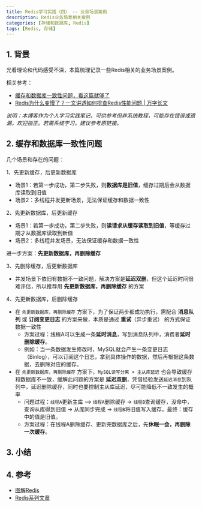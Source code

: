 ```yaml
---
title: Redis学习实践（四） -- 业务场景案例
description: Redis业务场景相关案例
categories: [存储和数据库, Redis]
tags: [Redis, 存储]
---
```



## 1. 背景

光看理论和代码感受不深，本篇梳理记录一些Redis相关的业务场景案例。

相关参考：

* [缓存和数据库一致性问题，看这篇就够了](https://mp.weixin.qq.com/s?__biz=MzIyOTYxNDI5OA==&mid=2247487312&idx=1&sn=fa19566f5729d6598155b5c676eee62d&chksm=e8beb8e5dfc931f3e35655da9da0b61c79f2843101c130cf38996446975014f958a6481aacf1&scene=178&cur_album_id=1699766580538032128#rd)
* [Redis为什么变慢了？一文讲透如何排查Redis性能问题 | 万字长文](https://mp.weixin.qq.com/s?__biz=MzIyOTYxNDI5OA==&mid=2247484679&idx=1&sn=3273e2c9083e8307c87d13a441a267d7&chksm=e8beb2b2dfc93ba4c28c95fdcb62eefc529d6a4ca2b4971ad0493319adbf8348b318224bd3d9&scene=178&cur_album_id=1699766580538032128#rd)

*说明：本博客作为个人学习实践笔记，可供参考但非系统教程，可能存在错误或遗漏，欢迎指正。若需系统学习，建议参考原链接。*

## 2. 缓存和数据库一致性问题

几个场景和存在的问题：

1、先更新缓存，后更新数据库
* 场景1：若第一步成功，第二步失败，则**数据库是旧值**，缓存过期后会从数据库读取到旧值
* 场景2：多线程并发更新场景，无法保证缓存和数据一致性

2、先更新数据库，后更新缓存
* 场景1：若第一步成功，第二步失败，则**读请求从缓存读取到旧值**，等缓存过期才从数据库读取到新值
* 场景2：多线程并发场景，无法保证缓存和数据一致性

进一步方案：**先更新数据库，再删除缓存**

3、先删除缓存，后更新数据库
* 并发场景下依旧有数据不一致问题，解决方案是**延迟双删**，但这个延迟时间很难评估，所以推荐用 **先更新数据库，再删除缓存** 的方案

4、先更新数据库，后删除缓存
* 在 `先更新数据库，再删除缓存` 方案下，为了保证两步都成功执行，需配合 **消息队列** 或 **订阅变更日志** 的方案来做，本质是通过 **重试**（异步重试） 的方式保证数据一致性
    * 方案过程：线程A可以生成一条**延时消息**，写到消息队列中，消费者**延时删除缓存**。
    * 例如：当一条数据发生修改时，MySQL就会产生一条变更日志（Binlog），可以订阅这个日志，拿到具体操作的数据，然后再根据这条数据，去删除对应的缓存。
* 在 `先更新数据库，再删除缓存` 方案下，`MySQL读写分离 + 主从库延迟` 也会导致缓存和数据库不一致，缓解此问题的方案是 **延迟双删**，凭借经验发送`延迟消息`到队列中，延迟删除缓存，同时也要控制主从库延迟，尽可能降低不一致发生的概率
    * 问题过程：`线程A`更新主库 —> `线程A`删除缓存 -> `线程B`查询缓存，没命中，查询从库得到旧值 -> 从库同步完成 -> `线程B`将旧值写入缓存。最终：缓存中的值是旧值。
    * 方案过程：在线程A删除缓存、更新完数据库之后，先**休眠一会，再删除一次缓存**。

## 3. 小结


## 4. 参考

* [图解Redis](https://www.xiaolincoding.com/redis/)
* [Redis系列文章](https://mp.weixin.qq.com/mp/appmsgalbum?action=getalbum&__biz=MzIyOTYxNDI5OA==&scene=1&album_id=1699766580538032128&count=3&uin=&key=&devicetype=iMac+MacBookPro12%2C1+OSX+OSX+12.6.4+build(21G526)&version=13080911&lang=zh_CN&nettype=WIFI&ascene=0&fontScale=100)
